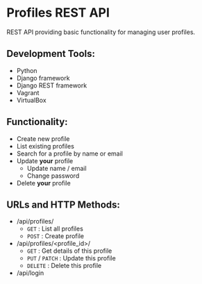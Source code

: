 # Profiles REST API
REST API providing basic functionality for managing user profiles.

## Development Tools:
* Python
* Django framework
* Django REST framework
* Vagrant
* VirtualBox

## Functionality:
* Create new profile
* List existing profiles
* Search for a profile by name or email
* Update **your** profile
  - Update name / email
  - Change password
* Delete **your** profile

## URLs and HTTP Methods:
* /api/profiles/
  - `GET` : List all profiles
  - `POST` : Create profile
* /api/profiles/<profile_id>/
  - `GET` : Get details of this profile
  - `PUT` / `PATCH` : Update this profile
  - `DELETE` : Delete this profile
* /api/login